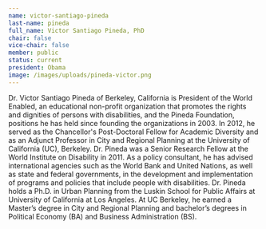 ```yaml
---
name: victor-santiago-pineda
last-name: pineda
full_name: Victor Santiago Pineda, PhD
chair: false
vice-chair: false
member: public
status: current
president: Obama
image: /images/uploads/pineda-victor.png
---
```


  Dr. Victor Santiago Pineda of Berkeley, California is President of the World
  Enabled, an educational non-profit organization that promotes the rights and
  dignities of persons with disabilities, and the Pineda Foundation, positions
  he has held since founding the organizations in 2003.  In 2012, he served as
  the Chancellor's Post-Doctoral Fellow for Academic Diversity and as an Adjunct
  Professor in City and Regional Planning at the University of California (UC),
  Berkeley.  Dr. Pineda was a Senior Research Fellow at the World Institute on
  Disability in 2011.  As a policy consultant, he has advised international
  agencies such as the World Bank and United Nations, as well as state and
  federal governments, in the development and implementation of programs and
  policies that include people with disabilities.  Dr. Pineda holds a Ph.D. in
  Urban Planning from the Luskin School for Public Affairs at University of
  California at Los Angeles.  At UC Berkeley, he earned a Master’s degree in
  City and Regional Planning and bachelor’s degrees in Political Economy (BA)
  and Business Administration (BS).


